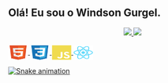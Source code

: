 ## Olá! Eu sou o Windson Gurgel.

<div align="center">
  <a href="https://github.com/wisgu">
  <img height="160em" src="https://github-readme-stats.vercel.app/api?username=wisgu&show_icons=true&theme=dracula&include_all_commits=true&count_private=true"/>
  <img height="160em" src="https://github-readme-stats.vercel.app/api/top-langs/?username=wisgu&layout=compact&langs_count=7&theme=dracula"/>
</div>

<div style="display: inline_block"><br>
  <img align="center" alt="wisgu-HTML" height="30" width="40" src="https://raw.githubusercontent.com/devicons/devicon/master/icons/html5/html5-original.svg">
  <img align="center" alt="wisgu-CSS" height="30" width="40" src="https://raw.githubusercontent.com/devicons/devicon/master/icons/css3/css3-original.svg">
  <img align="center" alt="wisgu-Js" height="30" width="40" src="https://raw.githubusercontent.com/devicons/devicon/master/icons/javascript/javascript-plain.svg">
  <img align="center" alt="wisgu-React" height="30" width="40" src="https://raw.githubusercontent.com/devicons/devicon/master/icons/react/react-original.svg">

![Snake animation](https://github.com/wisgu/wisgu/blob/output/github-contribution-grid-snake.svg)
